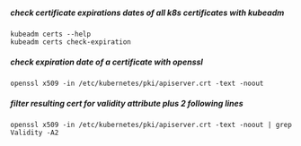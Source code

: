 ##### check certificate expirations dates of all k8s certificates with kubeadm
    kubeadm certs --help
    kubeadm certs check-expiration

##### check expiration date of a certificate with openssl
    openssl x509 -in /etc/kubernetes/pki/apiserver.crt -text -noout

##### filter resulting cert for validity attribute plus 2 following lines
    openssl x509 -in /etc/kubernetes/pki/apiserver.crt -text -noout | grep Validity -A2
